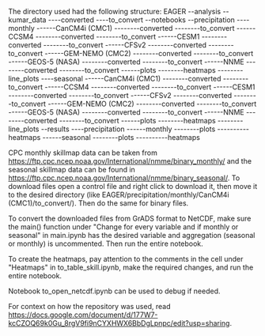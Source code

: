 The directory used had the following structure:
EAGER 
--analysis
--kumar_data
----converted
----to_convert
--notebooks
--precipitation
----monthly
------CanCM4i (CMC1)
--------converted
--------to_convert
------CCSM4
--------converted
--------to_convert
------CESM1
--------converted
--------to_convert
------CFSv2
--------converted
--------to_convert
------GEM-NEMO (CMC2)
--------converted
--------to_convert
------GEOS-5 (NASA)
--------converted
--------to_convert
------NNME
--------converted
--------to_convert
------plots
--------heatmaps
--------line_plots
----seasonal
------CanCM4i (CMC1)
--------converted
--------to_convert
------CCSM4
--------converted
--------to_convert
------CESM1
--------converted
--------to_convert
------CFSv2
--------converted
--------to_convert
------GEM-NEMO (CMC2)
--------converted
--------to_convert
------GEOS-5 (NASA)
--------converted
--------to_convert
------NNME
--------converted
--------to_convert
------plots
--------heatmaps
--------line_plots
--results
----precipitation
------monthly
--------plots
----------heatmaps
------seasonal
--------plots
----------heatmaps

CPC monthly skillmap data can be taken from https://ftp.cpc.ncep.noaa.gov/International/nmme/binary_monthly/ and the seasonal skillmap data can be found in https://ftp.cpc.ncep.noaa.gov/International/nmme/binary_seasonal/.
To download files open a control file and right click to download it, then move it to the desired directory (like EAGER/precipitation/monthly/CanCM4i (CMC1)/to_convert/). Then do the same for binary files.

To convert the downloaded files from GrADS format to NetCDF, make sure the main() function under "Change for every variable and if monthly or seasonal" in main.ipynb has the desired variable and aggregation (seasonal or monthly) is uncommented.
Then run the entire notebook.

To create the heatmaps, pay attention to the comments in the cell under "Heatmaps" in to_table_skill.ipynb, make the required changes, and run the entire notebook.

Notebook to_open_netcdf.ipynb can be used to debug if needed.

For context on how the repository was used, read https://docs.google.com/document/d/177W7-kcCZOQ69k0Gu_8rgV9fi9nCYXHWX6BbDgLpnpc/edit?usp=sharing.

